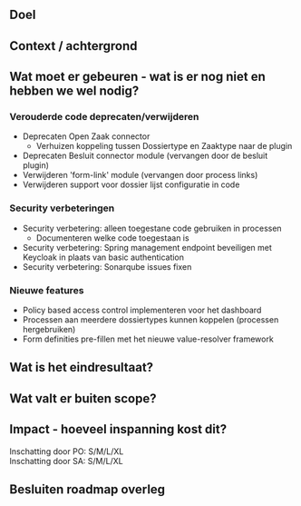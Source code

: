 ## Doel

## Context / achtergrond

## Wat moet er gebeuren - wat is er nog niet en hebben we wel nodig?
### Verouderde code deprecaten/verwijderen
- Deprecaten Open Zaak connector
  - Verhuizen koppeling tussen Dossiertype en Zaaktype naar de plugin
- Deprecaten Besluit connector module (vervangen door de besluit plugin)
- Verwijderen 'form-link' module (vervangen door process links)
- Verwijderen support voor dossier lijst configuratie in code

### Security verbeteringen
- Security verbetering: alleen toegestane code gebruiken in processen
  - Documenteren welke code toegestaan is
- Security verbetering: Spring management endpoint beveiligen met Keycloak in plaats van basic authentication
- Security verbetering: Sonarqube issues fixen

### Nieuwe features
- Policy based access control implementeren voor het dashboard
- Processen aan meerdere dossiertypes kunnen koppelen (processen hergebruiken)
- Form definities pre-fillen met het nieuwe value-resolver framework

## Wat is het eindresultaat?

## Wat valt er buiten scope?

## Impact - hoeveel inspanning kost dit? 
Inschatting door PO: S/M/L/XL  
Inschatting door SA: S/M/L/XL  

## Besluiten roadmap overleg
